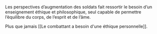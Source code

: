 Les perspectives d’augmentation des soldats fait ressortir le besoin d’un enseignement éthique et philosophique, seul capable de permettre l’équilibre du corps, de l’esprit et de l’âme. 

Plus que jamais [[Le combattant a besoin d'une éthique personnelle]].